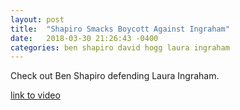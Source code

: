 ```yaml
---
layout: post
title:  "Shapiro Smacks Boycott Against Ingraham"
date:   2018-03-30 21:26:43 -0400
categories: ben shapiro david hogg laura ingraham
---
```



Check out Ben Shapiro defending Laura Ingraham.


[link to video](https://www.youtube.com/watch?v=FktaceJ4OBs)